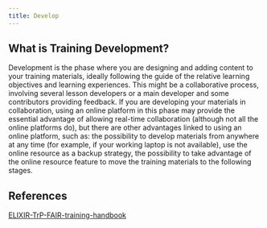 ```yaml
---
title: Develop
---
```


## What is Training Development?

Development is the phase where you are designing and adding content to your training materials, ideally following the guide of the relative learning objectives and learning experiences. This might be a collaborative process, involving several lesson developers or a main developer and some contributors providing feedback. If you are developing your materials in collaboration, using an online platform in this phase may provide the essential advantage of allowing real-time collaboration (although not all the online platforms do), but there are other advantages linked to using an online platform, such as: the possibility to develop materials from anywhere at any time (for example, if your working laptop is not available), use the online resource as a backup strategy, the possibility to take advantage of the online resource feature to move the training materials to the following stages.

## References
[ELIXIR-TrP-FAIR-training-handbook](https://elixir-europe-training.github.io/ELIXIR-TrP-FAIR-training-handbook/chapters/chapter_03/)
